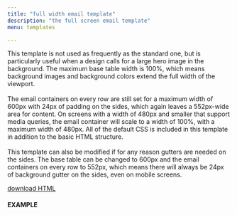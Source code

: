 ```yaml
---
title: "full width email template"
description: "the full screen email template"
menu: templates

---
```


This template is not used as frequently as the standard one, but is particularly useful when a design calls for a large hero image in the background. The maximum base table width is 100%, which means background images and background colors extend the full width of the viewport.<br><br>
The email containers on every row are still set for a maximum width of 600px with 24px of padding on the sides, which again leaves a 552px-wide area for content. On screens with a width of 480px and smaller that support media queries, the email container will scale to a width of 100%, with a maximum width of 480px. All of the default CSS is included in this template in addition to the basic HTML structure.<br><br>
This template can also be modified if for any reason gutters are needed on the sides. The base table can be changed to 600px and the email containers on every row to 552px, which means there will always be 24px of background gutter on the sides, even on mobile screens.

<a class="button big promo" style="margin-bottom:32px;" target="_blank" href="https://drive.google.com/file/d/10EsPhNR_64FQqmwPqBw2ny8kwvR3B5G9/view?usp=sharing" download >download HTML</a>


#### EXAMPLE
<div class="example">
    <full-width-template></full-width-template>
</div>
<script>
class FullWidthTemplate extends HTMLElement {
  /*
   * Element Shadow Template
   * Went with ShadowDOM on this one for a graceful failure of nothing
   * and because very little if any is customizable.
   */
  get template() {
    let t = document.createElement("template");
    t.innerHTML = `
<head>
	<meta http-equiv="Content-Type" content="text/html; charset=UTF-8" />
	<meta name="viewport" content="width=device-width, initial-scale=1.0"/>
     <style>
       @import url( '/css/email/eds.css' )
     </style>
</head>
<body>
	<center>
		<!-- BODY TABLE // -->
		<table border="0" cellpadding="0" cellspacing="0" height="100%" width="100%">
			<tr>
				<td align="center" valign="top" id="body-cell">
    				<span class="preview-text"><!-- PREVIEW TEXT GOES HERE --> &zwnj;&nbsp;&zwnj;&nbsp;&zwnj;&nbsp;&zwnj;&nbsp;&zwnj;&nbsp;&zwnj;&nbsp;&zwnj;&nbsp;&zwnj;&nbsp;&zwnj;&nbsp;&zwnj;&nbsp;&zwnj;&nbsp;&zwnj;&nbsp;&zwnj;&nbsp;&zwnj;&nbsp;&zwnj;&nbsp;&zwnj;&nbsp;&zwnj;&nbsp;&zwnj;&nbsp;&zwnj;&nbsp;&zwnj;&nbsp;&zwnj;&nbsp;&zwnj;&nbsp;&zwnj;&nbsp;&zwnj;&nbsp;&zwnj;&nbsp;&zwnj;&nbsp;&zwnj;&nbsp;&zwnj;&nbsp;&zwnj;&nbsp;&zwnj;&nbsp;&zwnj;&nbsp;&zwnj;&nbsp;&zwnj;&nbsp;&zwnj;&nbsp;&zwnj;&nbsp;&zwnj;&nbsp;&zwnj;&nbsp;&zwnj;&nbsp;&zwnj;&nbsp;&zwnj;&nbsp;&zwnj;&nbsp;&zwnj;&nbsp;&zwnj;&nbsp;&zwnj;&nbsp;&zwnj;&nbsp;&zwnj;&nbsp;&zwnj;&nbsp;&zwnj;&nbsp;&zwnj;&nbsp;&zwnj;&nbsp;&zwnj;&nbsp;&zwnj;&nbsp;&zwnj;&nbsp;&zwnj;&nbsp;&zwnj;&nbsp;&zwnj;&nbsp;&zwnj;&nbsp;&zwnj;&nbsp;&zwnj;&nbsp;&zwnj;&nbsp;&zwnj;&nbsp;&zwnj;&nbsp;&zwnj;&nbsp;&zwnj;&nbsp;&zwnj;&nbsp;&zwnj;&nbsp;&zwnj;&nbsp;&zwnj;&nbsp;&zwnj;&nbsp;&zwnj;&nbsp;&zwnj;&nbsp;&zwnj;&nbsp;&zwnj;&nbsp;&zwnj;&nbsp;&zwnj;&nbsp;&zwnj;&nbsp;&zwnj;&nbsp;&zwnj;&nbsp;&zwnj;&nbsp;&zwnj;&nbsp;&zwnj;&nbsp;&zwnj;&nbsp;&zwnj;&nbsp;&zwnj;&nbsp;&zwnj;&nbsp;&zwnj;&nbsp;&zwnj;&nbsp;&zwnj;&nbsp;&zwnj;&nbsp;&zwnj;&nbsp;&zwnj;&nbsp;&zwnj;&nbsp;&zwnj;&nbsp;&zwnj;&nbsp;&zwnj;&nbsp;&zwnj;&nbsp;&zwnj;&nbsp;&zwnj;&nbsp;&zwnj;&nbsp;&zwnj;&nbsp;&zwnj;&nbsp;&zwnj;&nbsp;&zwnj;&nbsp;&zwnj;&nbsp;&zwnj;&nbsp;&zwnj;&nbsp;&zwnj;&nbsp;&zwnj;&nbsp;&zwnj;&nbsp;&zwnj;&nbsp;&zwnj;&nbsp;&zwnj;&nbsp;&zwnj;&nbsp;&zwnj;&nbsp;&zwnj;&nbsp;&zwnj;&nbsp;&zwnj;&nbsp;&zwnj;&nbsp;&zwnj;&nbsp;&zwnj;&nbsp;&zwnj;&nbsp;&zwnj;&nbsp;&zwnj;&nbsp;&zwnj;&nbsp;&zwnj;&nbsp;&zwnj;&nbsp;&zwnj;&nbsp;&zwnj;&nbsp;&zwnj;&nbsp;&zwnj;&nbsp;&zwnj;&nbsp;&zwnj;&nbsp;&zwnj;&nbsp;&zwnj;&nbsp;&zwnj;&nbsp;&zwnj;&nbsp;&zwnj;&nbsp;&zwnj;&nbsp;&zwnj;&nbsp;&zwnj;&nbsp;&zwnj;&nbsp;&zwnj;&nbsp;&zwnj;&nbsp;&zwnj;&nbsp;&zwnj;&nbsp;&zwnj;&nbsp;&zwnj;&nbsp;&zwnj;&nbsp;&zwnj;&nbsp;&zwnj;&nbsp;&zwnj;&nbsp;&zwnj;&nbsp;&zwnj;&nbsp;&zwnj;&nbsp;&zwnj;&nbsp;&zwnj;&nbsp;</span>
    				<!--PREVENT OUTLOOK FROM DEFAULTING TO TIMES NEW ROMAN BECAUSE OF CUSTOM FONTS-->
    				<!--[if mso]>
    				<style type="text/css">
    				body, table, td, h1, h2, h3, .p, a, .button-link {font-family: Tahoma, Arial, sans-serif !important;}
    				h4, .serif {font-family: Georgia, serif !important;}
    				</style>
    				<![endif]-->
    				<!-- MAIN TABLE // -->
    				<table border="0" cellpadding="0" cellspacing="0" width="100%" id="email-table">
    					<!-- HEADER BLOCK // -->
    					<tr>
    						<td align="center" valign="top" width="100%" id="header">
    							<%@ include view='mccDynamicHeader' %>
    						</td>
    					</tr>
    					<!-- // HEADER BLOCK -->
    					<tr>
    						<td align="center" valign="top" width="100%" class="">
    							<table border="0" cellpadding="0" cellspacing="0" width="600" class="collapse">
    								<tr>
    									<td align="center" valign="top" width="100%" class="">
    										INSERT MODULE HERE
    									</td>
    								</tr>
    							</table>
    						</td>
    					</tr>
    					<tr>
    						<td align="center" valign="top" width="100%" class="">
    							<table border="0" cellpadding="0" cellspacing="0" width="600" class="collapse">
    								<tr>
    									<td align="center" valign="top" width="100%" class="">
    										INSERT MODULE HERE
    									</td>
    								</tr>
    							</table>
    						</td>
    					</tr>
    					<tr>
    						<td align="center" valign="top" width="100%" class="">
    							<table border="0" cellpadding="0" cellspacing="0" width="600" class="collapse">
    								<tr>
    									<td align="center" valign="top" width="100%" class="">
    										INSERT MODULE HERE
    									</td>
    								</tr>
    							</table>
    						</td>
    					</tr>
    					<tr>
    						<td align="center" valign="top" width="100%" class="">
    							<table border="0" cellpadding="0" cellspacing="0" width="600" class="collapse">
    								<tr>
    									<td align="center" valign="top" width="100%" class="">
    										INSERT MODULE HERE
    									</td>
    								</tr>
    							</table>
    						</td>
    					</tr>
    					<tr>
    						<td align="center" valign="top" width="100%" class="">
    							<table border="0" cellpadding="0" cellspacing="0" width="600" class="collapse">
    								<tr>
    									<td align="center" valign="top" width="100%" class="">
    										INSERT MODULE HERE
    									</td>
    								</tr>
    							</table>
    						</td>
    					</tr>
    					<!-- TERMS BLOCK (IF SUBSCRIPTION EMAIL) // -->
    					<tr>
    						<td align="center" valign="top" width="100%" class="">
                <table border="0" cellpadding="0" cellspacing="0" width="600" class="collapse">
    								<tr>
    									<td align="center" valign="top" width="100%" class="terms">
         								<%@ include view='tos_digital_2019_10' %>
    									</td>
    								</tr>
    							</table>
    						</td>
    					</tr>
    					<!-- // TERMS BLOCK -->
    					<!-- FOOTER BLOCK // -->
    					<tr>
    						<td align="center" valign="top" width="100%">
                        <table border="0" cellpadding="0" cellspacing="0" width="600" class="collapse">
    								<tr>
    									<td align="center" valign="top" width="100%" id="footer">
                                 <%@ include view='mccDynamicFooterLeftAligned' %>
    									</td>
    								</tr>
    							</table>
    						</td>
    					</tr>
    					<!-- // FOOTER BLOCK -->
    				</table>
    				<!-- // MAIN TABLE -->
    			</td>
    		</tr>
    	</table>
    	<!-- // BODY TABLE -->
    	<!-- Font Awesome Free by @fontawesome - https://fontawesome.com -->
    </center>
</body>

    `;
    return t;   
  }
  constructor() {
    super();
  }
  connectedCallback() {
    let clone = this.template.content.cloneNode(true);
    this.attachShadow({ mode: "open" });
    this.shadowRoot.appendChild(clone);
  }
} // end Class
customElements.define("full-width-template", FullWidthTemplate);
</script>
